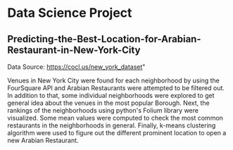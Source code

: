 # Data Science Project

## Predicting-the-Best-Location-for-Arabian-Restaurant-in-New-York-City

Data Source: https://cocl.us/new_york_dataset" 

Venues in New York City were found for each neighborhood by using the FourSquare API and Arabian Restaurants were attempted to be filtered out. In addition to that, some individual neighborhoods were explored to get general idea about the venues in the most popular Borough. Next, the rankings of the neighborhoods using python's Folium library were visualized. Some mean values were computed to check the most common restaurants in the neighborhoods in general. Finally, k-means clustering algorithm were used to figure out the different prominent location to open a new Arabian Restaurant.
